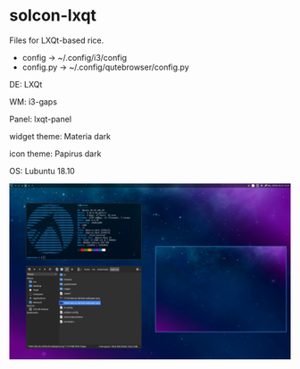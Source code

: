 # solcon-lxqt
Files for LXQt-based rice.

- config -> ~/.config/i3/config
- config.py -> ~/.config/qutebrowser/config.py

DE: LXQt

WM: i3-gaps

Panel: lxqt-panel

widget theme: Materia dark

icon theme: Papirus dark

OS: Lubuntu 18.10

![Screenshot](https://github.com/marlonn/solcon-lxqt/blob/master/2018-10-22-122528_1920x1200_scrot.png)
